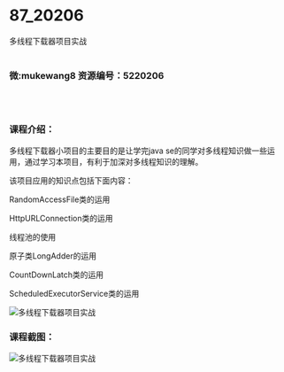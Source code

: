 # 87_20206
多线程下载器项目实战
<br/></br>
<h3>微:mukewang8 资源编号：5220206</h3>
<br/></br>
<h3>课程介绍：</h3>
<p><a title="查看与 多线程 相关的文章" target="_blank">多线程</a>下载器小项目的主要目的是让学完java se的同学对<a title="查看与 多线程 相关的文章" target="_blank">多线程</a>知识做一些运用，通过学习本项目，有利于加深对多线程知识的理解。</p>
<p>该项目应用的知识点包括下面内容：</p>
<p>RandomAccessFile类的运用</p>
<p>HttpURLConnection类的运用</p>
<p>线程池的使用</p>
<p>原子类LongAdder的运用</p>
<p>CountDownLatch类的运用</p>
<p>ScheduledExecutorService类的运用</p>
<p><img src="https://www.ko996.com/wp-content/uploads/img/2021/06/1-47-300x191.png" alt="多线程下载器项目实战"></p>
<div class="info-desc">
<h3>课程截图：</h3>
<p><img src="https://www.ko996.com/wp-content/uploads/img/2021/06/2-43.png" alt="多线程下载器项目实战"></p>


			
</div>
